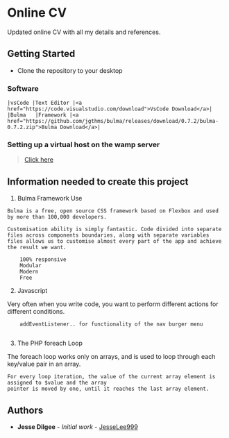 # Online CV

Updated online CV with all my details and references.

## Getting Started

* Clone the repository to your desktop

### Software

```
|vsCode |Text Editor |<a href="https://code.visualstudio.com/download">VsCode Download</a>|
|Bulma   |Framework |<a href="https://github.com/jgthms/bulma/releases/download/0.7.2/bulma-0.7.2.zip">Bulma Download</a>|
```

### Setting up a virtual host on the wamp server

> <a href="https://www.coderomeos.org/how-to-set-up-virtual-host-on-wamp-server" target="_blank">Click here</a>


## Information needed to create this project

1. Bulma Framework Use

```
Bulma is a free, open source CSS framework based on Flexbox and used by more than 100,000 developers.

Customisation ability is simply fantastic. Code divided into separate files across components boundaries, along with separate variables files allows us to customise almost every part of the app and achieve the result we want.

    100% responsive
    Modular
    Modern
    Free

```

2. Javascript

Very often when you write code, you want to perform different actions for different conditions. 

```
    addEventListener.. for functionality of the nav burger menu
    
```
3. The PHP foreach Loop

The foreach loop works only on arrays, and is used to loop through each key/value pair in an array.

```
For every loop iteration, the value of the current array element is assigned to $value and the array 
pointer is moved by one, until it reaches the last array element.

```

## Authors

* **Jesse Dilgee** - *Initial work* - [JesseLee999](https://github.com/JesseLee999)